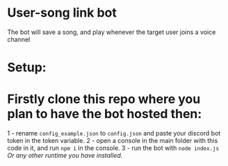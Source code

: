 # User-song link bot

The bot will save a song, and play whenever the target user joins a voice channel

# Setup:
# Firstly clone this repo where you plan to have the bot hosted then:

1 - rename `config_example.json` to `config.json` and paste your discord bot token in the token variable.
2 - open a console in the main folder with this code in it, and run `npm i` in the console.
3 - run the bot with `node index.js` *Or any other runtime you have installed.*